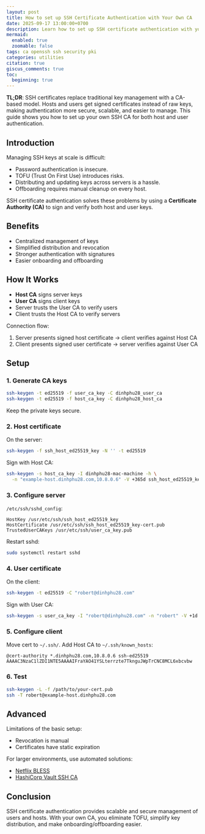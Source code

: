```yaml
---
layout: post
title: How to set up SSH Certificate Authentication with Your Own CA
date: 2025-09-17 13:00:00+0700
description: Learn how to set up SSH certificate authentication with your own CA to replace key distribution, improve security, and simplify management.
mermaid:
  enabled: true
  zoomable: false
tags: ca openssh ssh security pki
categories: utilities
citation: true
giscus_comments: true
toc:
  beginning: true
---
```


**TL;DR**: SSH certificates replace traditional key management with a CA-based model. Hosts and users get signed certificates instead of raw keys, making authentication more secure, scalable, and easier to manage. This guide shows you how to set up your own SSH CA for both host and user authentication.

## Introduction

Managing SSH keys at scale is difficult:

- Password authentication is insecure.
- TOFU (Trust On First Use) introduces risks.
- Distributing and updating keys across servers is a hassle.
- Offboarding requires manual cleanup on every host.

SSH certificate authentication solves these problems by using a **Certificate Authority (CA)** to sign and verify both host and user keys.

## Benefits

- Centralized management of keys
- Simplified distribution and revocation
- Stronger authentication with signatures
- Easier onboarding and offboarding

## How It Works

- **Host CA** signs server keys
- **User CA** signs client keys
- Server trusts the User CA to verify users
- Client trusts the Host CA to verify servers

Connection flow:

1. Server presents signed host certificate → client verifies against Host CA
2. Client presents signed user certificate → server verifies against User CA

## Setup

### 1. Generate CA keys

```sh
ssh-keygen -t ed25519 -f user_ca_key -C dinhphu28_user_ca
ssh-keygen -t ed25519 -f host_ca_key -C dinhphu28_host_ca
```

Keep the private keys secure.

### 2. Host certificate

On the server:

```sh
ssh-keygen -f ssh_host_ed25519_key -N '' -t ed25519
```

Sign with Host CA:

```sh
ssh-keygen -s host_ca_key -I dinhphu28-mac-machine -h \
  -n "example-host.dinhphu28.com,10.8.0.6" -V +365d ssh_host_ed25519_key.pub
```

### 3. Configure server

`/etc/ssh/sshd_config`:

```properties
HostKey /usr/etc/ssh/ssh_host_ed25519_key
HostCertificate /usr/etc/ssh/ssh_host_ed25519_key-cert.pub
TrustedUserCAKeys /usr/etc/ssh/user_ca_key.pub
```

Restart sshd:

```sh
sudo systemctl restart sshd
```

### 4. User certificate

On the client:

```sh
ssh-keygen -t ed25519 -C "robert@dinhphu28.com"
```

Sign with User CA:

```sh
ssh-keygen -s user_ca_key -I "robert@dinhphu28.com" -n "robert" -V +1d id_ed25519.pub
```

### 5. Configure client

Move cert to `~/.ssh/`.
Add Host CA to `~/.ssh/known_hosts`:

```properties
@cert-authority *.dinhphu28.com,10.8.0.6 ssh-ed25519 AAAAC3NzaC1lZDI1NTE5AAAAIFraYAO41YSLterrzte7TknguJWpTrCNC8MCL6xbcvbw
```

### 6. Test

```sh
ssh-keygen -L -f /path/to/your-cert.pub
ssh -T robert@example-host.dinhphu28.com
```

## Advanced

Limitations of the basic setup:

- Revocation is manual
- Certificates have static expiration

For larger environments, use automated solutions:

- [Netflix BLESS](https://github.com/Netflix/bless)
- [HashiCorp Vault SSH CA](https://developer.hashicorp.com/vault/docs/secrets/ssh)

## Conclusion

SSH certificate authentication provides scalable and secure management of users and hosts. With your own CA, you eliminate TOFU, simplify key distribution, and make onboarding/offboarding easier.
